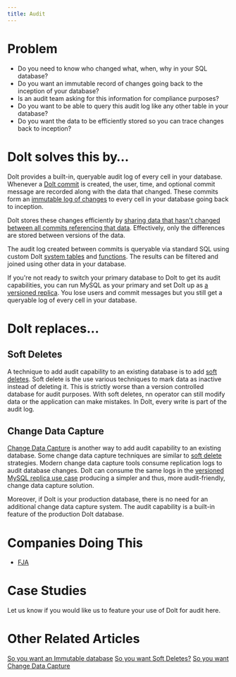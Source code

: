 ```yaml
---
title: Audit
---
```


# Problem

* Do you need to know who changed what, when, why in your SQL database?
* Do you want an immutable record of changes going back to the inception of your database?
* Is an audit team asking for this information for compliance purposes?
* Do you want to be able to query this audit log like any other table in your database?
* Do you want the data to be efficiently stored so you can trace changes back to inception?

# Dolt solves this by…

Dolt provides a built-in, queryable audit log of every cell in your database. Whenever a [Dolt commit](../../concepts/dolt/git/commits.md) is created, the user, time, and optional commit message are recorded along with the data that changed. These commits form an [immutable log of changes](../../concepts/dolt/git/log.md) to every cell in your database going back to inception. 

Dolt stores these changes efficiently by [sharing data that hasn't changed between all commits referencing that data](https://www.dolthub.com/blog/2020-05-13-dolt-commit-graph-and-structural-sharing/). Effectively, only the differences are stored between versions of the data. 

The audit log created between commits is queryable via standard SQL using custom Dolt [system tables](../../reference/sql/version-control/dolt-system-tables.md) and [functions](../../reference/sql/version-control/dolt-sql-functions.md). The results can be filtered and joined using other data in your database. 

If you're not ready to switch your primary database to Dolt to get its audit capabilities, you can run MySQL as your primary and set Dolt up as [a versioned replica](../use-cases/versioned-replica.md). You lose users and commit messages but you still get a queryable log of every cell in your database.

# Dolt replaces...

## Soft Deletes

A technique to add audit capability to an existing database is to add [soft deletes](https://www.dolthub.com/blog/2022-11-03-soft-deletes/). Soft delete is the use various techniques to mark data as inactive instead of deleting it. This is strictly worse than a version controlled database for audit purposes. With soft deletes, nn operator can still modify data or the application can make mistakes. In Dolt, every write is part of the audit log.

## Change Data Capture

[Change Data Capture](https://www.dolthub.com/blog/2023-03-01-change-data-capture/) is another way to add audit capability to an existing database. Some change data capture techniques are similar to [soft delete](https://www.dolthub.com/blog/2022-11-03-soft-deletes/) strategies. Modern change data capture tools consume replication logs to audit database changes. Dolt can consume the same logs in the [versioned MySQL replica use case](../use-cases/versioned-replica.md) producing a simpler and thus, more audit-friendly, change data capture solution. 

Moreover, if Dolt is your production database, there is no need for an additional change data capture system. The audit capability is a built-in feature of the production Dolt database.

# Companies Doing This

* [FJA](https://www.fja.com/)

# Case Studies

Let us know if you would like us to feature your use of Dolt for audit here.

# Other Related Articles

[So you want an Immutable database](https://www.dolthub.com/blog/2022-03-21-immutable-database/)
[So you want Soft Deletes?](https://www.dolthub.com/blog/2022-11-03-soft-deletes/)
[So you want Change Data Capture](https://www.dolthub.com/blog/2023-03-01-change-data-capture/)